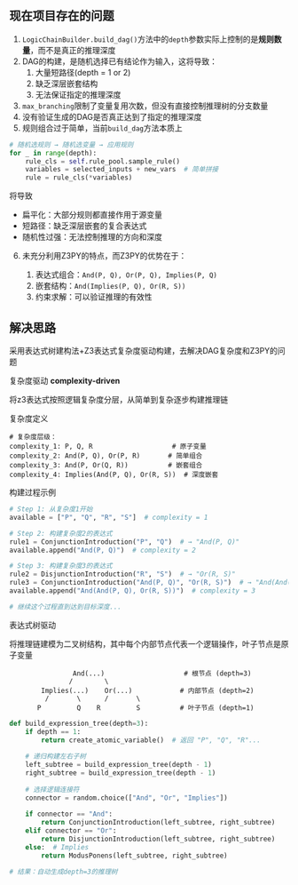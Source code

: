 ## 现在项目存在的问题

1. `LogicChainBuilder.build_dag()`方法中的`depth`参数实际上控制的是**规则数量**，而不是真正的推理深度
2. DAG的构建，是随机选择已有结论作为输入，这将导致：
   1. 大量短路径(depth = 1 or 2)
   2. 缺乏深层嵌套结构
   3. 无法保证指定的推理深度
3. `max_branching`限制了变量复用次数，但没有直接控制推理树的分支数量
4. 没有验证生成的DAG是否真正达到了指定的推理深度
5. 规则组合过于简单，当前`build_dag`方法本质上

```python
# 随机选规则 → 随机选变量 → 应用规则
for _ in range(depth):
    rule_cls = self.rule_pool.sample_rule()
    variables = selected_inputs + new_vars  # 简单拼接
    rule = rule_cls(*variables)
```

将导致

* 扁平化：大部分规则都直接作用于源变量
* 短路径：缺乏深层嵌套的复合表达式
* 随机性过强：无法控制推理的方向和深度

6. 未充分利用Z3PY的特点，而Z3PY的优势在于：

   1. 表达式组合：`And(P, Q), Or(P, Q), Implies(P, Q)`	
   2. 嵌套结构：`And(Implies(P, Q), Or(R, S))`
   3. 约束求解：可以验证推理的有效性

   

## 解决思路

采用表达式树建构法+Z3表达式复杂度驱动构建，去解决DAG复杂度和Z3PY的问题

复杂度驱动 **complexity-driven**

将z3表达式按照逻辑复杂度分层，从简单到复杂逐步构建推理链

复杂度定义

```
# 复杂度层级：
complexity_1: P, Q, R                    # 原子变量
complexity_2: And(P, Q), Or(P, R)       # 简单组合
complexity_3: And(P, Or(Q, R))          # 嵌套组合  
complexity_4: Implies(And(P, Q), Or(R, S))  # 深度嵌套
```

构建过程示例

```python
# Step 1: 从复杂度1开始
available = ["P", "Q", "R", "S"]  # complexity = 1

# Step 2: 构建复杂度2的表达式
rule1 = ConjunctionIntroduction("P", "Q")  # → "And(P, Q)"
available.append("And(P, Q)")  # complexity = 2

# Step 3: 构建复杂度3的表达式  
rule2 = DisjunctionIntroduction("R", "S")  # → "Or(R, S)"
rule3 = ConjunctionIntroduction("And(P, Q)", "Or(R, S)")  # → "And(And(P, Q), Or(R, S))"
available.append("And(And(P, Q), Or(R, S))")  # complexity = 3

# 继续这个过程直到达到目标深度...
```

表达式树驱动

将推理链建模为二叉树结构，其中每个内部节点代表一个逻辑操作，叶子节点是原子变量

```
				And(...)                    # 根节点 (depth=3)
               /        \
        Implies(...)    Or(...)            # 内部节点 (depth=2)  
         /       \      /       \
       P         Q    R         S          # 叶子节点 (depth=1)
```

```python
def build_expression_tree(depth=3):
    if depth == 1:
        return create_atomic_variable()  # 返回 "P", "Q", "R"...
    
    # 递归构建左右子树
    left_subtree = build_expression_tree(depth - 1)
    right_subtree = build_expression_tree(depth - 1)
    
    # 选择逻辑连接符
    connector = random.choice(["And", "Or", "Implies"])
    
    if connector == "And":
        return ConjunctionIntroduction(left_subtree, right_subtree)
    elif connector == "Or":
        return DisjunctionIntroduction(left_subtree, right_subtree)
    else:  # Implies
        return ModusPonens(left_subtree, right_subtree)

# 结果：自动生成depth=3的推理树
```





